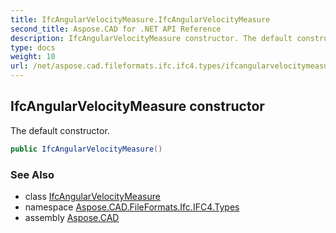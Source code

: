 ```yaml
---
title: IfcAngularVelocityMeasure.IfcAngularVelocityMeasure
second_title: Aspose.CAD for .NET API Reference
description: IfcAngularVelocityMeasure constructor. The default constructor
type: docs
weight: 10
url: /net/aspose.cad.fileformats.ifc.ifc4.types/ifcangularvelocitymeasure/ifcangularvelocitymeasure/
---
```

## IfcAngularVelocityMeasure constructor

The default constructor.

```csharp
public IfcAngularVelocityMeasure()
```

### See Also

* class [IfcAngularVelocityMeasure](../)
* namespace [Aspose.CAD.FileFormats.Ifc.IFC4.Types](../../ifcangularvelocitymeasure/)
* assembly [Aspose.CAD](../../../)



